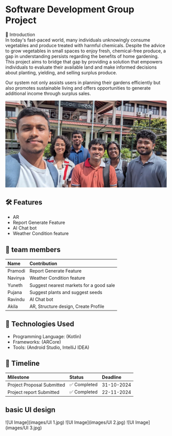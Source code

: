 
# Software Development Group Project

📖 Introduction      
In today's fast-paced world, many individuals unknowingly consume vegetables and produce treated with harmful chemicals. Despite the advice to grow vegetables in small spaces to enjoy fresh, chemical-free produce, a gap in understanding persists regarding the benefits of home gardening. This project aims to bridge that gap by providing a solution that empowers individuals to evaluate their available land and make informed decisions about planting, yielding, and selling surplus produce.

Our system not only assists users in planning their gardens efficiently but also promotes sustainable living and offers opportunities to generate additional income through surplus sales.

![Group Image](images/GroupImage.jpg)

## 🛠 Features

- AR
- Report Generate Feature
- AI Chat bot
- Weather Condition feature


## 👥 team members

| Name             | Contribution                           |
| :--------        |  :-------------------------            |
|    Pramodi       | Report Generate Feature                |
|    Navinya       | Weather Condition feature              |
|    Yuneth        | Suggest nearest markets for a good sale|
|    Pujana        | Suggest plants and suggest seeds       |
|    Ravindu       |         AI Chat bot                    |
|    Akila         |  AR, Structure design, Create Profile  |


## 🚀 Technologies Used

- Programming Language: (Kotlin)
- Frameworks: (ARCore)
- Tools: (Android Studio, IntelliJ IDEA)


## 📅 Timeline

| Milestone        | Status     | Deadline              |
| :--------           | :------- | :------------------------- |
| Project Proposal Submitted | ✅ Completed | 31-10-2024 |
| Project report Submitted | ✅ Completed | 22-11-2024 |


## basic UI design

![UI Image](images/UI 1.jpg)
![UI Image](images/UI 2.jpg)
![UI Image](images/UI 3.jpg)